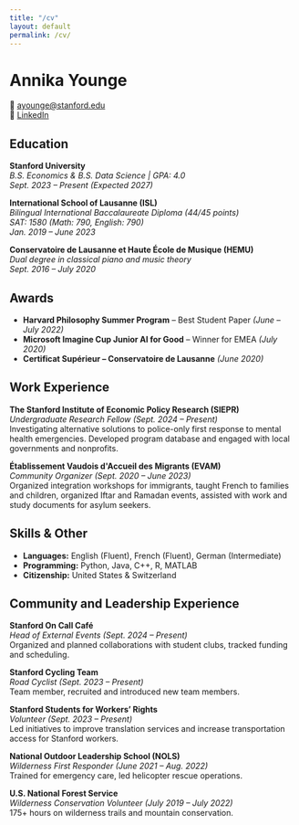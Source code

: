 ```yaml
---
title: "/cv"
layout: default
permalink: /cv/
---
```


# Annika Younge

📧 [ayounge@stanford.edu](mailto:ayounge@stanford.edu)  
🔗 [LinkedIn](https://www.linkedin.com/in/annika-younge)  

## Education

**Stanford University**  
*B.S. Economics & B.S. Data Science | GPA: 4.0*  
*Sept. 2023 – Present (Expected 2027)*

**International School of Lausanne (ISL)**  
*Bilingual International Baccalaureate Diploma (44/45 points)*  
*SAT: 1580 (Math: 790, English: 790)*  
*Jan. 2019 – June 2023*  

**Conservatoire de Lausanne et Haute École de Musique (HEMU)**  
*Dual degree in classical piano and music theory*  
*Sept. 2016 – July 2020*

## Awards

- **Harvard Philosophy Summer Program** – Best Student Paper *(June – July 2022)*
- **Microsoft Imagine Cup Junior AI for Good** – Winner for EMEA *(July 2020)*
- **Certificat Supérieur – Conservatoire de Lausanne** *(June 2020)*

## Work Experience

**The Stanford Institute of Economic Policy Research (SIEPR)**  
*Undergraduate Research Fellow* *(Sept. 2024 – Present)*  
Investigating alternative solutions to police-only first response to mental health emergencies. Developed program database and engaged with local governments and nonprofits.

**Établissement Vaudois d'Accueil des Migrants (EVAM)**  
*Community Organizer* *(Sept. 2020 – June 2023)*  
Organized integration workshops for immigrants, taught French to families and children, organized Iftar and Ramadan events, assisted with work and study documents for asylum seekers.

## Skills & Other

- **Languages:** English (Fluent), French (Fluent), German (Intermediate)
- **Programming:** Python, Java, C++, R, MATLAB
- **Citizenship:** United States & Switzerland

## Community and Leadership Experience

**Stanford On Call Café**  
*Head of External Events* *(Sept. 2024 – Present)*  
Organized and planned collaborations with student clubs, tracked funding and scheduling.

**Stanford Cycling Team**  
*Road Cyclist* *(Sept. 2023 – Present)*  
Team member, recruited and introduced new team members.

**Stanford Students for Workers’ Rights**  
*Volunteer* *(Sept. 2023 – Present)*  
Led initiatives to improve translation services and increase transportation access for Stanford workers.

**National Outdoor Leadership School (NOLS)**  
*Wilderness First Responder* *(June 2021 – Aug. 2022)*  
Trained for emergency care, led helicopter rescue operations.

**U.S. National Forest Service**  
*Wilderness Conservation Volunteer* *(July 2019 – July 2022)*  
175+ hours on wilderness trails and mountain conservation.
